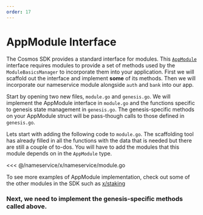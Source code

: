 ```yaml
---
order: 17
---
```


# AppModule Interface

The Cosmos SDK provides a standard interface for modules. This [`AppModule`](https://github.com/cosmos/cosmos-sdk/blob/master/types/module.go) interface requires modules to provide a set of methods used by the `ModuleBasicsManager` to incorporate them into your application. First we will scaffold out the interface and implement **some** of its methods. Then we will incorporate our nameservice module alongside `auth` and `bank` into our app.

Start by opening two new files, `module.go` and `genesis.go`. We will implement the AppModule interface in `module.go` and the functions specific to genesis state management in `genesis.go`. The genesis-specific methods on your AppModule struct will be pass-though calls to those defined in `genesis.go`.

Lets start with adding the following code to `module.go`. The scaffolding tool has already filled in all the functions with the data that is needed but there are still a couple of to-dos. You will have to add the modules that this module depends on in the `AppModule` type.

<<< @/nameservice/x/nameservice/module.go

To see more examples of AppModule implementation, check out some of the other modules in the SDK such as [x/staking](https://github.com/cosmos/cosmos-sdk/blob/master/x/staking/genesis.go)

### Next, we need to implement the genesis-specific methods called above.
